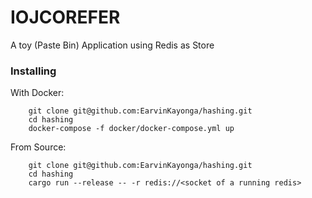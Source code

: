 # IOJCOREFER

A toy (Paste Bin) Application using Redis as Store


### Installing 

With Docker:

```
    git clone git@github.com:EarvinKayonga/hashing.git
    cd hashing
    docker-compose -f docker/docker-compose.yml up
```

From Source:

```
    git clone git@github.com:EarvinKayonga/hashing.git
    cd hashing
    cargo run --release -- -r redis://<socket of a running redis>
```